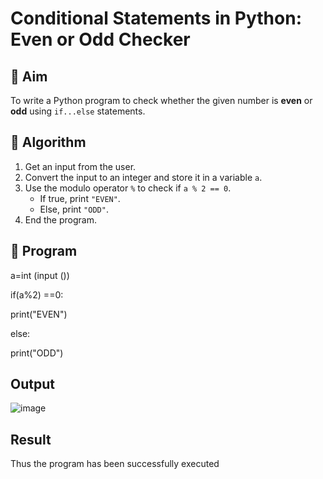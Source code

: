 # Conditional Statements in Python: Even or Odd Checker

## 🎯 Aim
To write a Python program to check whether the given number is **even** or **odd** using `if...else` statements.

## 🧠 Algorithm
1. Get an input from the user.
2. Convert the input to an integer and store it in a variable `a`.
3. Use the modulo operator `%` to check if `a % 2 == 0`.
   - If true, print `"EVEN"`.
   - Else, print `"ODD"`.
4. End the program.

## 🧾 Program
a=int (input ()) 

if(a%2) ==0:

   print("EVEN")
   
else:

   print("ODD")


## Output
![image](https://github.com/user-attachments/assets/13a75adb-27ab-49f5-9c9a-8fe1f5906370)





## Result
Thus the program has been successfully executed
